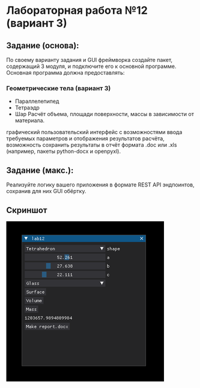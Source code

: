 # Лабораторная работа №12 (вариант 3)
## Задание (основа):
По своему варианту задания и GUI фреймворка создайте пакет, содержащий 3 модуля, и подключите его к основной программе. Основная программа должна предоставлять:

### Геометрические тела (вариант 3)
- Параллелепипед
- Тетраэдр
- Шар
Расчёт объема, площади поверхности, массы в зависимости от материала.



графический пользовательский интерфейс с возможностями ввода требуемых параметров и отображения результатов расчёта,
возможность сохранить результаты в отчёт формата .doc или .xls (например, пакеты python-docx и openpyxl).
## Задание (макс.):
Реализуйте логику вашего приложения в формате REST API эндпоинтов, сохранив для них GUI обёртку.

## Скриншот
![](screen.png)
